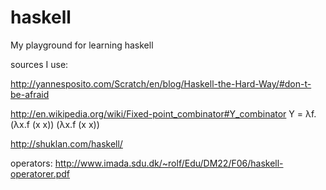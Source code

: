 haskell
=======

My playground for learning haskell

sources I use:

http://yannesposito.com/Scratch/en/blog/Haskell-the-Hard-Way/#don-t-be-afraid

http://en.wikipedia.org/wiki/Fixed-point_combinator#Y_combinator
Y = λf.(λx.f (x x)) (λx.f (x x))

http://shuklan.com/haskell/

operators:
http://www.imada.sdu.dk/~rolf/Edu/DM22/F06/haskell-operatorer.pdf

